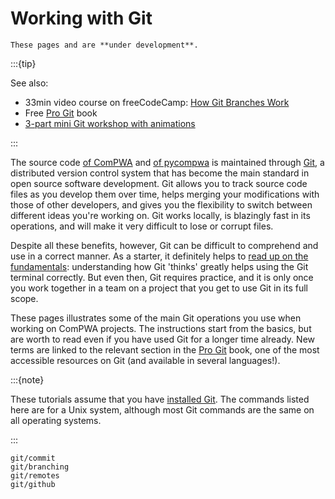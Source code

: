 # Working with Git

```{warning}
These pages and are **under development**.
```

:::{tip}

See also:

- 33min video course on freeCodeCamp:
  [How Git Branches Work](https://www.freecodecamp.org/news/how-git-branches-work)
- Free [Pro Git](https://git-scm.com/book) book
- [3-part mini Git workshop with animations](https://docs.google.com/presentation/d/e/2PACX-1vTixpJpawfcKObPfKuZf6nh5zyo2F26X0ZfbrQqVsXJ_F4pxrPz4Sun6gG5sCv8AT3meujlJgUQw5cj/pub)

:::

The source code [of ComPWA](https://github.com/ComPWA/ComPWA) and
[of pycompwa](https://github.com/ComPWA/pycompwa) is maintained through
[Git](https://git-scm.com/), a distributed version control system that has
become the main standard in open source software development. Git allows you to
track source code files as you develop them over time, helps merging your
modifications with those of other developers, and gives you the flexibility to
switch between different ideas you're working on. Git works locally, is
blazingly fast in its operations, and will make it very difficult to lose or
corrupt files.

Despite all these benefits, however, Git can be difficult to comprehend and use
in a correct manner. As a starter, it definitely helps to
[read up on the fundamentals](https://git-scm.com/book/en/v2/Getting-Started-What-is-Git%3F):
understanding how Git 'thinks' greatly helps using the Git terminal correctly.
But even then, Git requires practice, and it is only once you work together in
a team on a project that you get to use Git in its full scope.

These pages illustrates some of the main Git operations you use when working on
ComPWA projects. The instructions start from the basics, but are worth to read
even if you have used Git for a longer time already. New terms are linked to
the relevant section in the [Pro Git](https://git-scm.com/book/en/v2) book, one
of the most accessible resources on Git (and available in several languages!).

:::{note}

These tutorials assume that you have
[installed Git](https://git-scm.com/downloads). The commands listed here are
for a Unix system, although most Git commands are the same on all operating
systems.

:::

```{toctree}
git/commit
git/branching
git/remotes
git/github
```
